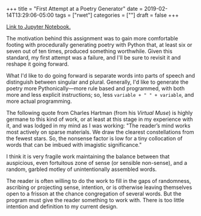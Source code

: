 +++
title = "First Attempt at a Poetry Generator"
date = 2019-02-14T13:29:06-05:00
tags = ["rwet"]
categories = [""]
draft = false
+++

[Link to Jupyter Notebook.](https://github.com/michaeljblum/rwet/blob/master/Week_Three_HW.ipynb)

The motivation behind this assignment was to gain more comfortable footing with procedurally generating poetry with Python that, at least six or seven out of ten times, produced something worthwhile. Given this standard, my first attempt was a failure, and I'll be sure to revisit it and reshape it going forward. 

What I'd like to do going forward is separate words into parts of speech and distinguish between singular and plural. Generally, I'd like to generate the poetry more Pythonically—more rule based and programmed, with both more and less explicit instructions; so, less `variable + " " + variable`, and more actual programming.

The following quote from Charles Hartman (from his *Virtual Muse*) is highly germane to this kind of work, or at least at this stage in my experience with it, and was lodged in my mind as I was working: "The reader’s mind works most actively on sparse materials. We draw the clearest constellations from the fewest stars. So, the nonsense factor is low for a tiny collocation of words that can be imbued with imagistic significance."

I think it is very fragile work maintaining the balance between that auspicious, even fortuitous zone of sense (or sensible non-sense), and a random, garbled motley of unintentionally assembled words.

The reader is often willing to do the work to fill in the gaps of randomness, ascribing or projecting sense, intention, or is otherwise leaving themselves open to a frisson at the chance congregation of several words. But the program must give the reader something to work with. There is too little intention and definition to my current design.
